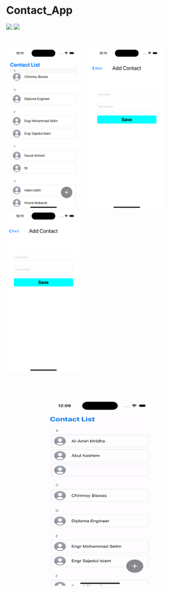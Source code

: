 # Contact_App
 
![](https://img.shields.io/badge/Supported-iOS16.1%20%7C%20OSX%2016.1-4BC51D.svg?style=flat-square)
![](https://img.shields.io/badge/Swift-5.7.1-orange.svg?style=flat)

<br/>


<img src= './Image sample/1.png' width='200px'>&nbsp;&nbsp;&nbsp;&nbsp;&nbsp;&nbsp;<img src= './Image sample/2.png' width='200px'>&nbsp;&nbsp;&nbsp;&nbsp;&nbsp;&nbsp;<img src= './Image sample/2.png' width='200px'>

<br/>
<h1><p align="center"><img src="./Image sample/video.gif" width='300px' height='500px'></p></h1> 

